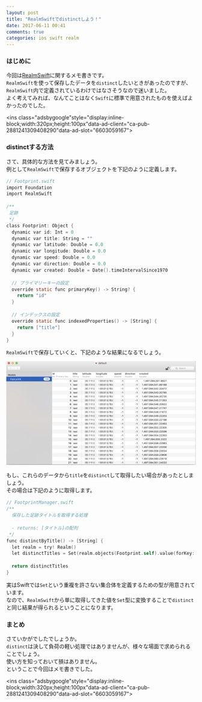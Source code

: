 ```yaml
---
layout: post
title: "RealmSwiftでdistinctしよう！"
date: 2017-06-11 00:41
comments: true
categories: ios swift realm
---
```


### はじめに
今回は[RealmSwift](https://github.com/realm/realm-cocoa/tree/master/RealmSwift)に関するメモ書きです。  
`RealmSwift`を使って保存したデータを`distinct`したいときがあったのですが、`RealmSwift`内で定義されているわけではなさそうなので迷いました。  
よく考えてみれば、なんてことはなく`Swift`に標準で用意されたものを使えばよかったのでした。  

<script async src="//pagead2.googlesyndication.com/pagead/js/adsbygoogle.js"></script>
<ins class="adsbygoogle"style="display:inline-block;width:320px;height:100px"data-ad-client="ca-pub-2881241309408290"data-ad-slot="6603059167"></ins>
<script>
(adsbygoogle = window.adsbygoogle || []).push({});
</script>

<!-- more -->

### distinctする方法
さて、具体的な方法を見てみましょう。  
例として`RealmSwift`で保存するオブジェクトを下記のように定義します。  

```objective-c
// Footprint.swift
import Foundation
import RealmSwift

/**
 足跡
 */
class Footprint: Object {
  dynamic var id: Int = 0
  dynamic var title: String = ""
  dynamic var latitude: Double = 0.0
  dynamic var longitude: Double = 0.0
  dynamic var speed: Double = 0.0
  dynamic var direction: Double = 0.0
  dynamic var created: Double = Date().timeIntervalSince1970

  // プライマリーキーの設定
  override static func primaryKey() -> String? {
    return "id"
  }

  // インデックスの設定
  override static func indexedProperties() -> [String] {
    return ["title"]
  }
}
```

`RealmSwift`で保存していくと、下記のような結果になるでしょう。  

![RealmSwiftブラウザで結果を見てみる](/images/realmswift_distinct_1.png)  

もし、これらのデータから`title`を`distinct`して取得したい場合があったとしましょう。  
その場合は下記のように取得します。  

```objective-c
// FootprintManager.swift
/**
  保存した足跡タイトルを取得する処理

  - returns: [タイトル]の配列
 */
func distinctByTitle() -> [String] {
  let realm = try! Realm()
  let distinctTitles = Set(realm.objects(Footprint.self).value(forKey: "title") as! [String])

  return distinctTitles
}
```

実はSwiftでは`Set`という重複を許さない集合体を定義するための型が用意されています。  
なので、`RealmSwift`から単に取得してきた値を`Set`型に変換することで`distinct`と同じ結果が得られるということになります。  

### まとめ
さていかがでしたでしょうか。  
`distinct`は決して負荷の軽い処理ではありませんが、様々な場面で求められることでしょう。  
使い方を知っておいて損はありません。  
ということで今回はメモ書きでした。  

<script async src="//pagead2.googlesyndication.com/pagead/js/adsbygoogle.js"></script>
<ins class="adsbygoogle"style="display:inline-block;width:320px;height:100px"data-ad-client="ca-pub-2881241309408290"data-ad-slot="6603059167"></ins>
<script>
(adsbygoogle = window.adsbygoogle || []).push({});
</script>
